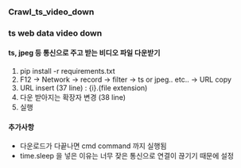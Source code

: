 ### Crawl_ts_video_down

### ts web data video down

#### ts, jpeg 등 통신으로 주고 받는 비디오 파일 다운받기
1. pip install -r requirements.txt
2. F12 -> Network -> record -> filter -> ts or jpeg.. etc.. -> URL copy
3. URL insert (37 line) : {i}.(file extension)
4. 다운 받아지는 확장자 변경 (38 line)
5. 실행

#### 추가사항
- 다운로드가 다끝나면 cmd command 까지 실행됨
- time.sleep 을 넣은 이유는 너무 잦은 통신으로 연결이 끊기기 때문에 설정
